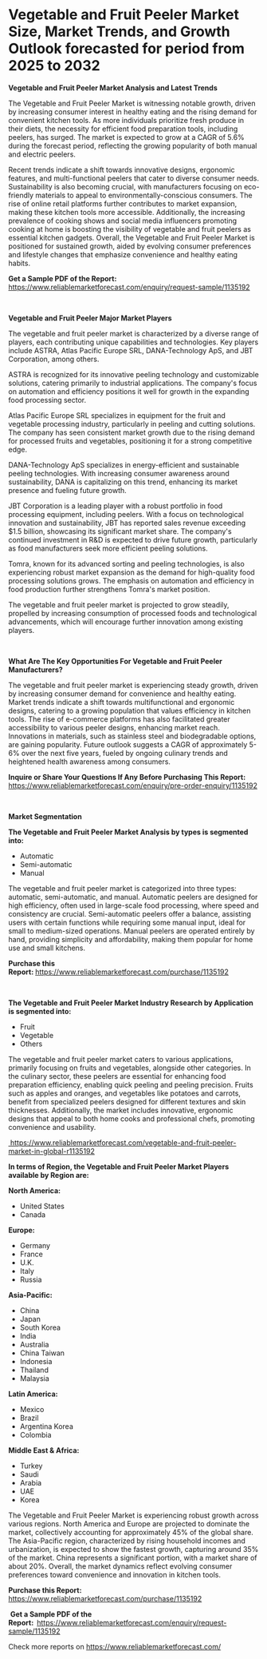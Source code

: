 <p><h1>Vegetable and Fruit Peeler Market Size, Market Trends, and Growth Outlook forecasted for period from 2025 to 2032</h1></p><p><strong>Vegetable and Fruit Peeler Market Analysis and Latest Trends</strong></p>
<p><p>The Vegetable and Fruit Peeler Market is witnessing notable growth, driven by increasing consumer interest in healthy eating and the rising demand for convenient kitchen tools. As more individuals prioritize fresh produce in their diets, the necessity for efficient food preparation tools, including peelers, has surged. The market is expected to grow at a CAGR of 5.6% during the forecast period, reflecting the growing popularity of both manual and electric peelers.</p><p>Recent trends indicate a shift towards innovative designs, ergonomic features, and multi-functional peelers that cater to diverse consumer needs. Sustainability is also becoming crucial, with manufacturers focusing on eco-friendly materials to appeal to environmentally-conscious consumers. The rise of online retail platforms further contributes to market expansion, making these kitchen tools more accessible. Additionally, the increasing prevalence of cooking shows and social media influencers promoting cooking at home is boosting the visibility of vegetable and fruit peelers as essential kitchen gadgets. Overall, the Vegetable and Fruit Peeler Market is positioned for sustained growth, aided by evolving consumer preferences and lifestyle changes that emphasize convenience and healthy eating habits.</p></p>
<p><strong>Get a Sample PDF of the Report:&nbsp;</strong> <a href="https://www.reliablemarketforecast.com/enquiry/request-sample/1135192?utm_campaign=2470&utm_medium=2&utm_source=Github&utm_content=ia&utm_term=18022025&utm_id=vegetable-and-fruit-peeler">https://www.reliablemarketforecast.com/enquiry/request-sample/1135192</a></p>
<p>&nbsp;</p>
<p><strong>Vegetable and Fruit Peeler Major Market Players</strong></p>
<p><p>The vegetable and fruit peeler market is characterized by a diverse range of players, each contributing unique capabilities and technologies. Key players include ASTRA, Atlas Pacific Europe SRL, DANA-Technology ApS, and JBT Corporation, among others.</p><p>ASTRA is recognized for its innovative peeling technology and customizable solutions, catering primarily to industrial applications. The company's focus on automation and efficiency positions it well for growth in the expanding food processing sector.</p><p>Atlas Pacific Europe SRL specializes in equipment for the fruit and vegetable processing industry, particularly in peeling and cutting solutions. The company has seen consistent market growth due to the rising demand for processed fruits and vegetables, positioning it for a strong competitive edge.</p><p>DANA-Technology ApS specializes in energy-efficient and sustainable peeling technologies. With increasing consumer awareness around sustainability, DANA is capitalizing on this trend, enhancing its market presence and fueling future growth.</p><p>JBT Corporation is a leading player with a robust portfolio in food processing equipment, including peelers. With a focus on technological innovation and sustainability, JBT has reported sales revenue exceeding $1.5 billion, showcasing its significant market share. The company's continued investment in R&D is expected to drive future growth, particularly as food manufacturers seek more efficient peeling solutions.</p><p>Tomra, known for its advanced sorting and peeling technologies, is also experiencing robust market expansion as the demand for high-quality food processing solutions grows. The emphasis on automation and efficiency in food production further strengthens Tomra's market position.</p><p>The vegetable and fruit peeler market is projected to grow steadily, propelled by increasing consumption of processed foods and technological advancements, which will encourage further innovation among existing players.</p></p>
<p>&nbsp;</p>
<p><strong>What Are The Key Opportunities For Vegetable and Fruit Peeler Manufacturers?</strong></p>
<p><p>The vegetable and fruit peeler market is experiencing steady growth, driven by increasing consumer demand for convenience and healthy eating. Market trends indicate a shift towards multifunctional and ergonomic designs, catering to a growing population that values efficiency in kitchen tools. The rise of e-commerce platforms has also facilitated greater accessibility to various peeler designs, enhancing market reach. Innovations in materials, such as stainless steel and biodegradable options, are gaining popularity. Future outlook suggests a CAGR of approximately 5-6% over the next five years, fueled by ongoing culinary trends and heightened health awareness among consumers.</p></p>
<p><strong>Inquire or Share Your Questions If Any Before Purchasing This Report:</strong> <a href="https://www.reliablemarketforecast.com/enquiry/pre-order-enquiry/1135192?utm_campaign=2470&utm_medium=2&utm_source=Github&utm_content=ia&utm_term=18022025&utm_id=vegetable-and-fruit-peeler">https://www.reliablemarketforecast.com/enquiry/pre-order-enquiry/1135192</a></p>
<p>&nbsp;</p>
<p><strong>Market Segmentation</strong></p>
<p><strong>The Vegetable and Fruit Peeler Market Analysis by types is segmented into:</strong></p>
<p><ul><li>Automatic</li><li>Semi-automatic</li><li>Manual</li></ul></p>
<p><p>The vegetable and fruit peeler market is categorized into three types: automatic, semi-automatic, and manual. Automatic peelers are designed for high efficiency, often used in large-scale food processing, where speed and consistency are crucial. Semi-automatic peelers offer a balance, assisting users with certain functions while requiring some manual input, ideal for small to medium-sized operations. Manual peelers are operated entirely by hand, providing simplicity and affordability, making them popular for home use and small kitchens.</p></p>
<p><strong>Purchase this Report:&nbsp;</strong><a href="https://www.reliablemarketforecast.com/purchase/1135192?utm_campaign=2470&utm_medium=2&utm_source=Github&utm_content=ia&utm_term=18022025&utm_id=vegetable-and-fruit-peeler">https://www.reliablemarketforecast.com/purchase/1135192</a></p>
<p>&nbsp;</p>
<p><strong>The Vegetable and Fruit Peeler Market Industry Research by Application is segmented into:</strong></p>
<p><ul><li>Fruit</li><li>Vegetable</li><li>Others</li></ul></p>
<p><p>The vegetable and fruit peeler market caters to various applications, primarily focusing on fruits and vegetables, alongside other categories. In the culinary sector, these peelers are essential for enhancing food preparation efficiency, enabling quick peeling and peeling precision. Fruits such as apples and oranges, and vegetables like potatoes and carrots, benefit from specialized peelers designed for different textures and skin thicknesses. Additionally, the market includes innovative, ergonomic designs that appeal to both home cooks and professional chefs, promoting convenience and usability.</p></p>
<p><a href="https://www.reliablemarketforecast.com/vegetable-and-fruit-peeler-market-in-global-r1135192?utm_campaign=2470&utm_medium=2&utm_source=Github&utm_content=ia&utm_term=18022025&utm_id=vegetable-and-fruit-peeler">&nbsp;https://www.reliablemarketforecast.com/vegetable-and-fruit-peeler-market-in-global-r1135192</a></p>
<p><strong>In terms of Region, the Vegetable and Fruit Peeler Market Players available by Region are:</strong></p>
<p>
    <p> <strong> North America: </strong>
        <ul>
            <li>United States</li>
            <li>Canada</li>
        </ul>
        </p> 
    <p> <strong> Europe: </strong>
        <ul>
            <li>Germany</li>
            <li>France</li>
            <li>U.K.</li>
            <li>Italy</li>
            <li>Russia</li>
        </ul>
        </p> 
    <p> <strong> Asia-Pacific: </strong>
        <ul>
            <li>China</li>
            <li>Japan</li>
            <li>South Korea</li>
            <li>India</li>
            <li>Australia</li>
            <li>China Taiwan</li>
            <li>Indonesia</li>
            <li>Thailand</li>
            <li>Malaysia</li>
        </ul>
        </p> 
    <p> <strong> Latin America: </strong>
        <ul>
            <li>Mexico</li>
            <li>Brazil</li>
            <li>Argentina Korea</li>
            <li>Colombia</li>
        </ul>
        </p> 
    <p> <strong> Middle East & Africa: </strong>
        <ul>
            <li>Turkey</li>
            <li>Saudi</li>
            <li>Arabia</li>
            <li>UAE</li>
            <li>Korea</li>
        </ul>
    </p>
    </p>
<p><p>The Vegetable and Fruit Peeler Market is experiencing robust growth across various regions. North America and Europe are projected to dominate the market, collectively accounting for approximately 45% of the global share. The Asia-Pacific region, characterized by rising household incomes and urbanization, is expected to show the fastest growth, capturing around 35% of the market. China represents a significant portion, with a market share of about 20%. Overall, the market dynamics reflect evolving consumer preferences toward convenience and innovation in kitchen tools.</p></p>
<p><strong>Purchase this Report: </strong><a href="https://www.reliablemarketforecast.com/purchase/1135192?utm_campaign=2470&utm_medium=2&utm_source=Github&utm_content=ia&utm_term=18022025&utm_id=vegetable-and-fruit-peeler">https://www.reliablemarketforecast.com/purchase/1135192</a></p>
<p>&nbsp;<strong>Get a Sample PDF of the Report:&nbsp;&nbsp;</strong><a href="https://www.reliablemarketforecast.com/enquiry/request-sample/1135192?utm_campaign=2470&utm_medium=2&utm_source=Github&utm_content=ia&utm_term=18022025&utm_id=vegetable-and-fruit-peeler">https://www.reliablemarketforecast.com/enquiry/request-sample/1135192</a></p>
<p><strong></strong></p>
<p>Check more reports on <a href="https://www.reliablemarketforecast.com/?utm_campaign=2470&utm_medium=2&utm_source=Github&utm_content=ia&utm_term=18022025&utm_id=vegetable-and-fruit-peeler">https://www.reliablemarketforecast.com/</a></p>